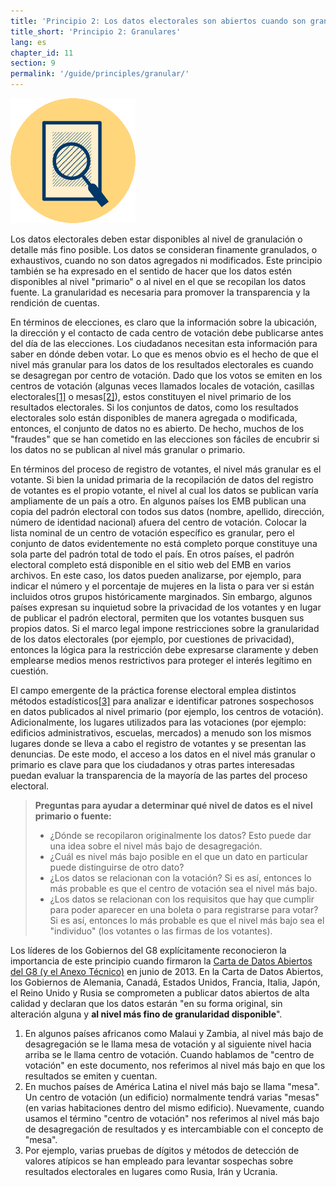 ```yaml
---
title: 'Principio 2: Los datos electorales son abiertos cuando son granulares o primarios'
title_short: 'Principio 2: Granulares'
lang: es
chapter_id: 11
section: 9
permalink: '/guide/principles/granular/'
---
```


![Granulares](/assets/images/inventory/principles/granular.png)

Los datos electorales deben estar disponibles al nivel de granulación o detalle más fino posible. Los datos se consideran finamente granulados, o exhaustivos, cuando no son datos agregados ni modificados. Este principio también se ha expresado en el sentido de hacer que los datos estén disponibles al nivel "primario" o al nivel en el que se recopilan los datos fuente. La granularidad es necesaria para promover la transparencia y la rendición de cuentas.

En términos de elecciones, es claro que la información sobre la ubicación, la dirección y el contacto de cada centro de votación debe publicarse antes del día de las elecciones. Los ciudadanos necesitan esta información para saber en dónde deben votar. Lo que es menos obvio es el hecho de que el nivel más granular para los datos de los resultados electorales es cuando se desagregan por centro de votación. Dado que los votos se emiten en los centros de votación (algunas veces llamados locales de votación, casillas electorales[\[1\]](#footnote-1) o mesas[\[2\]](#footnote-2)), estos constituyen el nivel primario de los resultados electorales. Si los conjuntos de datos, como los resultados electorales solo están disponibles de manera agregada o modificada, entonces, el conjunto de datos no es abierto. De hecho, muchos de los "fraudes" que se han cometido en las elecciones son fáciles de encubrir si los datos no se publican al nivel más granular o primario.

En términos del proceso de registro de votantes, el nivel más granular es el votante. Si bien la unidad primaria de la recopilación de datos del registro de votantes es el propio votante, el nivel al cual los datos se publican varía ampliamente de un país a otro. En algunos países los EMB publican una copia del padrón electoral con todos sus datos (nombre, apellido, dirección, número de identidad nacional) afuera del centro de votación. Colocar la lista nominal de un centro de votación específico es granular, pero el conjunto de datos evidentemente no está completo porque constituye una sola parte del padrón total de todo el país. En otros países, el padrón electoral completo está disponible en el sitio web del EMB en varios archivos. En este caso, los datos pueden analizarse, por ejemplo, para indicar el número y el porcentaje de mujeres en la lista o para ver si están incluidos otros grupos históricamente marginados. Sin embargo, algunos países expresan su inquietud sobre la privacidad de los votantes y en lugar de publicar el padrón electoral, permiten que los votantes busquen sus propios datos. Si el marco legal impone restricciones sobre la granularidad de los datos electorales (por ejemplo, por cuestiones de privacidad), entonces la lógica para la restricción debe expresarse claramente y deben emplearse medios menos restrictivos para proteger el interés legítimo en cuestión.

El campo emergente de la práctica forense electoral emplea distintos métodos estadísticos[\[3\]](#footnote-3) para analizar e identificar patrones sospechosos en datos publicados al nivel primario (por ejemplo, los centros de votación). Adicionalmente, los lugares utilizados para las votaciones (por ejemplo: edificios administrativos, escuelas, mercados) a menudo son los mismos lugares donde se lleva a cabo el registro de votantes y se presentan las denuncias. De este modo, el acceso a los datos en el nivel más granular o primario es clave para que los ciudadanos y otras partes interesadas puedan evaluar la transparencia de la mayoría de las partes del proceso electoral.

> **Preguntas para ayudar a determinar qué nivel de datos es el nivel primario o fuente:**
>
> - ¿Dónde se recopilaron originalmente los datos? Esto puede dar una idea sobre el nivel más bajo de desagregación.
> - ¿Cuál es nivel más bajo posible en el que un dato en particular puede distinguirse de otro dato?
> - ¿Los datos se relacionan con la votación? Si es así, entonces lo más probable es que el centro de votación sea el nivel más bajo.
> - ¿Los datos se relacionan con los requisitos que hay que cumplir para poder aparecer en una boleta o para registrarse para votar? Si es así, entonces lo más probable es que el nivel más bajo sea el "individuo" (los votantes o las firmas de los votantes).

Los líderes de los Gobiernos del G8 explícitamente reconocieron la importancia de este principio cuando firmaron la [Carta de Datos Abiertos del G8 (y el Anexo Técnico)](https://www.gov.uk/government/publications/open-data-charter/g8-open-data-charter-and-technical-annex#principle-2-quality-and-quantity) en junio de 2013. En la Carta de Datos Abiertos, los Gobiernos de Alemania, Canadá, Estados Unidos, Francia, Italia, Japón, el Reino Unido y Rusia se comprometen a publicar datos abiertos de alta calidad y declaran que los datos estarán "en su forma original, sin alteración alguna y **al nivel más fino de granularidad disponible**".

1.  [](#reference-1)En algunos países africanos como Malaui y Zambia, al nivel más bajo de desagregación se le llama mesa de votación y al siguiente nivel hacia arriba se le llama centro de votación. Cuando hablamos de "centro de votación" en este documento, nos referimos al nivel más bajo en que los resultados se emiten y cuentan.
2.  [](#reference-2)En muchos países de América Latina el nivel más bajo se llama "mesa". Un centro de votación (un edificio) normalmente tendrá varias "mesas" (en varias habitaciones dentro del mismo edificio). Nuevamente, cuando usamos el término "centro de votación" nos referimos al nivel más bajo de desagregación de resultados y es intercambiable con el concepto de "mesa".
3.  [](#reference-3)Por ejemplo, varias pruebas de dígitos y métodos de detección de valores atípicos se han empleado para levantar sospechas sobre resultados electorales en lugares como Rusia, Irán y Ucrania.
